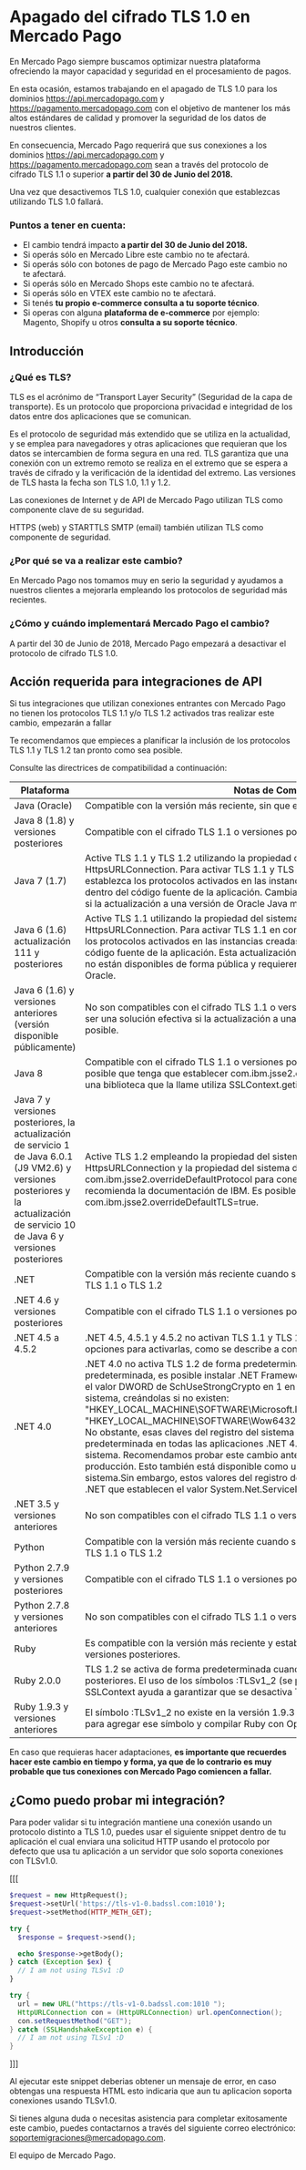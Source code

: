 # Apagado del cifrado TLS 1.0 en Mercado Pago

En Mercado Pago siempre buscamos optimizar nuestra plataforma ofreciendo la mayor capacidad y seguridad en el procesamiento de pagos.

En esta ocasión, estamos trabajando en el apagado de TLS 1.0 para los dominios https://api.mercadopago.com y https://pagamento.mercadopago.com con el objetivo de mantener los más altos estándares de calidad y promover la seguridad de los datos de nuestros clientes.

En consecuencia, Mercado Pago requerirá que sus conexiones a los dominios https://api.mercadopago.com y https://pagamento.mercadopago.com sean a través del protocolo de cifrado TLS 1.1 o superior **a partir del 30 de Junio del 2018.**

Una vez que desactivemos TLS 1.0, cualquier conexión que establezcas utilizando TLS 1.0 fallará.

### Puntos a tener en cuenta:

* El cambio tendrá impacto **a partir del 30 de Junio del 2018.**
* Si operás sólo en Mercado Libre este cambio no te afectará.
* Si operás sólo con botones de pago de Mercado Pago este cambio no te afectará.
* Si operás sólo en Mercado Shops este cambio no te afectará.
* Si operás sólo en VTEX este cambio no te afectará.
* Si tenés **tu propio e-commerce consulta a tu soporte técnico**.
* Si operas con alguna **plataforma de e-commerce** por ejemplo: Magento, Shopify u otros **consulta a su soporte técnico**.

## Introducción

### ¿Qué es TLS?

TLS es el acrónimo de “Transport Layer Security” (Seguridad de la capa de transporte). Es un protocolo que proporciona privacidad e integridad de los datos entre dos aplicaciones que se comunican.

Es el protocolo de seguridad más extendido que se utiliza en la actualidad, y se emplea para navegadores y otras aplicaciones que requieran que los datos se intercambien de forma segura en una red. TLS garantiza que una conexión con un extremo remoto se realiza en el extremo que se espera a través de cifrado y la verificación de la identidad del extremo. Las versiones de TLS hasta la fecha son TLS 1.0, 1.1 y 1.2.

Las conexiones de Internet y de API de Mercado Pago utilizan TLS como componente clave de su seguridad.

HTTPS (web) y STARTTLS SMTP (email) también utilizan TLS como componente de seguridad.

### ¿Por qué se va a realizar este cambio?

En Mercado Pago nos tomamos muy en serio la seguridad y ayudamos a nuestros clientes a mejorarla empleando los protocolos de seguridad más recientes.

### ¿Cómo y cuándo implementará Mercado Pago el cambio?

A partir del 30 de Junio de 2018, Mercado Pago empezará a desactivar el protocolo de cifrado TLS 1.0.


## Acción requerida para integraciones de API

Si tus integraciones que utilizan conexiones entrantes con Mercado Pago no tienen los protocolos TLS 1.1 y/o TLS 1.2 activados tras realizar este cambio, empezarán a fallar

Te recomendamos que empieces a planificar la inclusión de los protocolos TLS 1.1 y TLS 1.2 tan pronto como sea posible.

Consulte las directrices de compatibilidad a continuación:

Plataforma | Notas de Compatibilidad
---------- | -----------------------
Java (Oracle) | Compatible con la versión más reciente, sin que el sistema operativo sea relevante.
Java 8 (1.8) y versiones posteriores | Compatible con el cifrado TLS 1.1 o versiones posteriores de forma predeterminada.
Java 7 (1.7) | Active TLS 1.1 y TLS 1.2 utilizando la propiedad del sistema Java https.protocols para HttpsURLConnection. Para activar TLS 1.1 y TLS 1.2 en conexiones sin HttpsURLConnection, establezca los protocolos activados en las instancias creadas de SSLSocket y SSLEngine dentro del código fuente de la aplicación. Cambiar a IBM Java puede ser una solución efectiva si la actualización a una versión de Oracle Java más reciente no es posible.
Java 6 (1.6) actualización 111 y posteriores | Active TLS 1.1 utilizando la propiedad del sistema Java https.protocols para HttpsURLConnection. Para activar TLS 1.1 en conexiones sin HttpsURLConnection, establezca los protocolos activados en las instancias creadas de SSLSocket y SSLEngine dentro del código fuente de la aplicación. Esta actualización de Java 6 y las actualizaciones posteriores no están disponibles de forma pública y requieren un contrato de asistencia para Java 6 de Oracle.
Java 6 (1.6) y versiones anteriores (versión disponible públicamente) | No son compatibles con el cifrado TLS 1.1 o versiones posteriores. Cambiar a IBM Java puede ser una solución efectiva si la actualización a una versión de Oracle Java más reciente no es posible.
Java 8 | Compatible con el cifrado TLS 1.1 o versiones posteriores de forma predeterminada. Es posible que tenga que establecer com.ibm.jsse2.overrideDefaultTLS=true si su aplicación o una biblioteca que la llame utiliza SSLContext.getinstance("TLS").
Java 7 y versiones posteriores, la actualización de servicio 1 de Java 6.0.1 (J9 VM2.6) y versiones posteriores y la actualización de servicio 10 de Java 6 y versiones posteriores | Active TLS 1.2 empleando la propiedad del sistema de Java https.protocols para HttpsURLConnection y la propiedad del sistema de Java com.ibm.jsse2.overrideDefaultProtocol para conexiones SSLSocket y SSLEngine, según recomienda la documentación de IBM. Es posible que también tenga que establecer com.ibm.jsse2.overrideDefaultTLS=true.
.NET  | Compatible con la versión más reciente cuando se ejecuta en un sistema operativo que admita TLS 1.1 o TLS 1.2
.NET 4.6 y versiones posteriores | Compatible con el cifrado TLS 1.1 o versiones posteriores de forma predeterminada.
.NET 4.5 a 4.5.2 | .NET 4.5, 4.5.1 y 4.5.2 no activan TLS 1.1 y TLS 1.2 de forma predeterminada. Existen dos opciones para activarlas, como se describe a continuación.
.NET 4.0 | .NET 4.0 no activa TLS 1.2 de forma predeterminada. Para activar TLS 1.2 de forma predeterminada, es posible instalar .NET Framework 4.5 o una versión posterior, y establecer el valor DWORD de SchUseStrongCrypto en 1 en las siguientes dos entradas del registro del sistema, creándolas si no existen: "HKEY_LOCAL_MACHINE\SOFTWARE\Microsoft\.NETFramework\v4.0.30319" y "HKEY_LOCAL_MACHINE\SOFTWARE\Wow6432Node\Microsoft\.NETFramework\v4.0.30319". No obstante, esas claves del registro del sistema pueden activar TLS 1.2 de forma predeterminada en todas las aplicaciones .NET 4.0, 4.5, 4.5.1 y 4.5.2 instaladas en ese sistema. Recomendamos probar este cambio antes de implementarlo en sus servidores de producción. Esto también está disponible como un archivo de importación para el registro del sistema.Sin embargo, estos valores del registro del sistema no afectarán a las aplicaciones .NET que establecen el valor System.Net.ServicePointManager.SecurityProtocol.
.NET 3.5 y versiones anteriores | No son compatibles con el cifrado TLS 1.1 o versiones posteriores
Python | Compatible con la versión más reciente cuando se ejecuta en un sistema operativo que admita TLS 1.1 o TLS 1.2
Python 2.7.9 y versiones posteriores | Compatible con el cifrado TLS 1.1 o versiones posteriores de forma predeterminada.
Python 2.7.8 y versiones anteriores | No son compatibles con el cifrado TLS 1.1 o versiones posteriores
Ruby | Es compatible con la versión más reciente y estable cuando se vincula con OpenSSL 1.0.1 o versiones posteriores.
Ruby 2.0.0 | TLS 1.2 se activa de forma predeterminada cuando se utiliza con OpenSSL 1.0.1 o versiones posteriores. El uso de los símbolos :TLSv1_2 (se prefiere) o :TLSv1_1 con ssl_version de SSLContext ayuda a garantizar que se desactiva TLS 1.0 o versiones anteriores.
Ruby 1.9.3 y versiones anteriores | El símbolo :TLSv1_2 no existe en la versión 1.9.3 y anteriores, pero es posible parchear Ruby para agregar ese símbolo y compilar Ruby con OpenSSL 1.0.1 o versiones posteriores.

En caso que requieras hacer adaptaciones, **es importante que recuerdes hacer este cambio en tiempo y forma, ya que de lo contrario es muy probable que tus conexiones con Mercado Pago comiencen a fallar.**

## ¿Como puedo probar mi integración?

Para poder validar si tu integración mantiene una conexión usando un protocolo distinto a TLS 1.0, puedes usar el siguiente snippet dentro de tu aplicación el cual enviara una solicitud HTTP usando el protocolo por defecto que usa tu aplicación a un servidor que solo soporta conexiones con TLSv1.0.

[[[
```php
$request = new HttpRequest();
$request->setUrl('https://tls-v1-0.badssl.com:1010');
$request->setMethod(HTTP_METH_GET);

try {
  $response = $request->send();

  echo $response->getBody();
} catch (Exception $ex) {
  // I am not using TLSv1 :D
}
```
```java
try {
  url = new URL("https://tls-v1-0.badssl.com:1010 ");
  HttpURLConnection con = (HttpURLConnection) url.openConnection();
  con.setRequestMethod("GET"); 
} catch (SSLHandshakeException e) {
  // I am not using TLSv1 :D
}
```
]]]

Al ejecutar este snippet deberias obtener un mensaje de error, en caso obtengas una respuesta HTML esto indicaria que aun tu aplicacion soporta conexiones usando TLSv1.0.



Si tienes alguna duda o necesitas asistencia para completar exitosamente este cambio, puedes contactarnos a través del siguiente correo electrónico: soportemigraciones@mercadopago.com.

El equipo de Mercado Pago.

